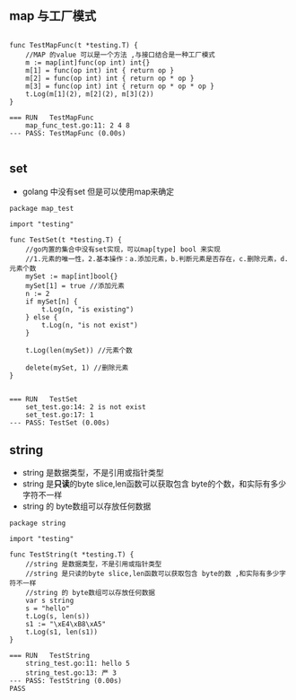 ## map 与工厂模式
```golang

func TestMapFunc(t *testing.T) {
	//MAP 的value 可以是一个方法 ,与接口结合是一种工厂模式
	m := map[int]func(op int) int{}
	m[1] = func(op int) int { return op }
	m[2] = func(op int) int { return op * op }
	m[3] = func(op int) int { return op * op * op }
	t.Log(m[1](2), m[2](2), m[3](2))
}

=== RUN   TestMapFunc
    map_func_test.go:11: 2 4 8
--- PASS: TestMapFunc (0.00s)


```

## set
- golang 中没有set 但是可以使用map来确定
```golang
package map_test

import "testing"

func TestSet(t *testing.T) {
	//go内置的集合中没有set实现，可以map[type] bool 来实现
	//1.元素的唯一性，2.基本操作：a.添加元素，b.判断元素是否存在，c.删除元素，d.元素个数
	mySet := map[int]bool{}
	mySet[1] = true //添加元素
	n := 2
	if mySet[n] {
		t.Log(n, "is existing")
	} else {
		t.Log(n, "is not exist")
	}

	t.Log(len(mySet)) //元素个数

	delete(mySet, 1) //删除元素
}


=== RUN   TestSet
    set_test.go:14: 2 is not exist
    set_test.go:17: 1
--- PASS: TestSet (0.00s)

```

## string
- string 是数据类型，不是引用或指针类型
- string 是**只读**的byte slice,len函数可以获取包含 byte的个数，和实际有多少字符不一样
- string 的 byte数组可以存放任何数据

```golang
package string

import "testing"

func TestString(t *testing.T) {
	//string 是数据类型，不是引用或指针类型
	//string 是只读的byte slice,len函数可以获取包含 byte的数 ,和实际有多少字符不一样
	//string 的 byte数组可以存放任何数据
	var s string
	s = "hello"
	t.Log(s, len(s))
	s1 := "\xE4\xB8\xA5"
	t.Log(s1, len(s1))
}

=== RUN   TestString
    string_test.go:11: hello 5
    string_test.go:13: 严 3
--- PASS: TestString (0.00s)
PASS



```
